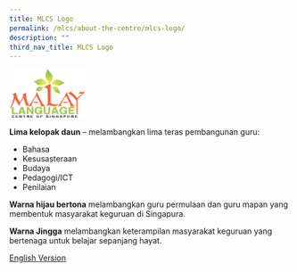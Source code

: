 ```yaml
---
title: MLCS Logo
permalink: /mlcs/about-the-centre/mlcs-logo/
description: ""
third_nav_title: MLCS Logo
---
```

<style>  
img {  
  display: block;  
  margin-left: auto;  
  margin-right: auto;  
}  
</style>  
<body><img src="/images/malaylanguagecenter.svg" alt="MLCS Logo" style="width:27%;">  
  
</body>

**Lima kelopak daun** – melambangkan lima teras pembangunan guru:

*   Bahasa 
*   Kesusasteraan 
*   Budaya 
*   Pedagogi/ICT
*   Penilaian

**Warna hijau bertona** melambangkan guru permulaan dan guru mapan yang membentuk masyarakat keguruan di Singapura.

**Warna Jingga** melambangkan keterampilan masyarakat keguruan yang bertenaga untuk belajar sepanjang hayat.

[English Version](/mlcs/about-the-centre/mlcs-logo/mlcs-logo-in-english)